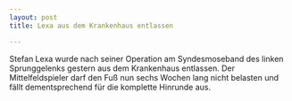```yaml
---
layout: post
title: Lexa aus dem Krankenhaus entlassen

---
```


Stefan Lexa wurde nach seiner Operation am Syndesmoseband des linken Sprunggelenks gestern aus dem Krankenhaus entlassen. Der Mittelfeldspieler darf den Fuß nun sechs Wochen lang nicht belasten und fällt dementsprechend für die komplette Hinrunde aus.


